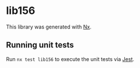 # lib156

This library was generated with [Nx](https://nx.dev).

## Running unit tests

Run `nx test lib156` to execute the unit tests via [Jest](https://jestjs.io).
